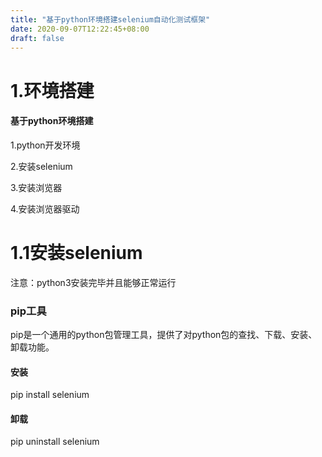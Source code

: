 ```yaml
---
title: "基于python环境搭建selenium自动化测试框架"
date: 2020-09-07T12:22:45+08:00
draft: false
---
```




# 1.环境搭建

#### 基于python环境搭建

1.python开发环境

2.安装selenium

3.安装浏览器

4.安装浏览器驱动



# 1.1安装selenium

注意：python3安装完毕并且能够正常运行

### pip工具

pip是一个通用的python包管理工具，提供了对python包的查找、下载、安装、卸载功能。

#### 安装

pip install selenium

#### 卸载

pip uninstall selenium